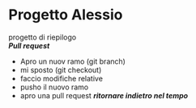 # Progetto Alessio
progetto di riepilogo  
***Pull request***  
+ Apro un nuov ramo (git branch)  
+ mi sposto (git checkout)  
+ faccio modifiche relative  
+ pusho il nuovo ramo  
+ apro una pull request
***ritornare indietro nel tempo***
